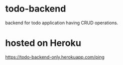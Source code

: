 # todo-backend

backend for todo application having CRUD operations.

# hosted on Heroku 

https://todo-backend-only.herokuapp.com/ping

